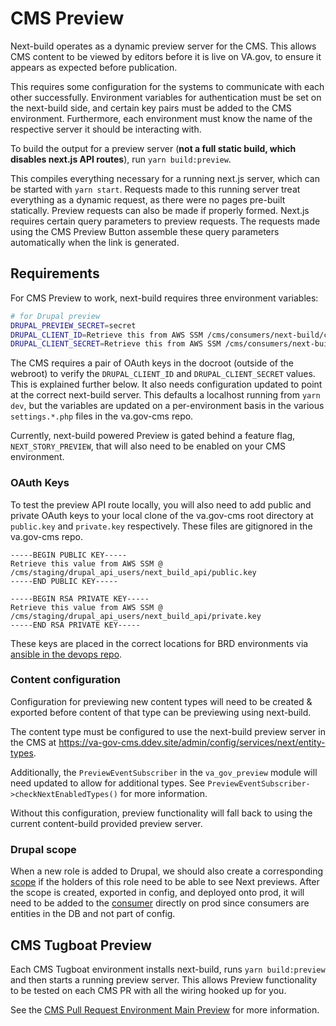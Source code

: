 # CMS Preview

Next-build operates as a dynamic preview server for the CMS. This allows CMS content to be viewed by editors before it is live on VA.gov, to ensure it appears as expected before publication.

This requires some configuration for the systems to communicate with each other successfully. Environment variables for authentication must be set on the next-build side, and certain key pairs must be added to the CMS environment. Furthermore, each environment must know the name of the respective server it should be interacting with.

To build the output for a preview server (**not a full static build, which disables next.js API routes**), run `yarn build:preview`.

This compiles everything necessary for a running next.js server, which can be started with `yarn start`. Requests made to this running server treat everything as a dynamic request, as there were no pages pre-built statically. Preview requests can also be made if properly formed. Next.js requires certain query parameters to preview requests. The requests made using the CMS Preview Button assemble these query parameters automatically when the link is generated.

## Requirements

For CMS Preview to work, next-build requires three environment variables:

```sh
# for Drupal preview
DRUPAL_PREVIEW_SECRET=secret
DRUPAL_CLIENT_ID=Retrieve this from AWS SSM /cms/consumers/next-build/client_id
DRUPAL_CLIENT_SECRET=Retrieve this from AWS SSM /cms/consumers/next-build/client_secret
```

The CMS requires a pair of OAuth keys in the docroot (outside of the webroot) to verify the `DRUPAL_CLIENT_ID` and `DRUPAL_CLIENT_SECRET` values. This is explained further below. It also needs configuration updated to point at the correct next-build server. This defaults a localhost running from `yarn dev`, but the variables are updated on a per-environment basis in the various `settings.*.php` files in the va.gov-cms repo.

Currently, next-build powered Preview is gated behind a feature flag, `NEXT_STORY_PREVIEW`, that will also need to be enabled on your CMS environment.

### OAuth Keys

To test the preview API route locally, you will also need to add public and private OAuth keys to your local clone of the va.gov-cms root directory at `public.key` and `private.key` respectively. These files are gitignored in the va.gov-cms repo.

```
-----BEGIN PUBLIC KEY-----
Retrieve this value from AWS SSM @ /cms/staging/drupal_api_users/next_build_api/public.key
-----END PUBLIC KEY-----
```

```
-----BEGIN RSA PRIVATE KEY-----
Retrieve this value from AWS SSM @ /cms/staging/drupal_api_users/next_build_api/private.key
-----END RSA PRIVATE KEY-----
```

These keys are placed in the correct locations for BRD environments via [ansible in the devops repo](https://github.com/department-of-veterans-affairs/devops/blob/4de7a1cc6063928e2415dc8c80f6578f4d6906dc/ansible/deployment/config/cms-vagov-prod.yml#L179).

### Content configuration

Configuration for previewing new content types will need to be created & exported before content of that type can be previewing using next-build.

The content type must be configured to use the next-build preview server in the CMS at https://va-gov-cms.ddev.site/admin/config/services/next/entity-types.

Additionally, the `PreviewEventSubscriber` in the `va_gov_preview` module will need updated to allow for additional types. See `PreviewEventSubscriber->checkNextEnabledTypes()` for more information.

Without this configuration, preview functionality will fall back to using the current content-build provided preview server.

### Drupal scope

When a new role is added to Drupal, we should also create a corresponding [scope](https://va.gov/admin/config/people/simple_oauth/oauth2_scope/dynamic) if the holders of this role need to be able to see Next previews. After the scope is created, exported in config, and deployed onto prod, it will need to be added to the [consumer](https://va.gov/admin/config/services/consumer/2/edit) directly on prod since consumers are entities in the DB and not part of config.

## CMS Tugboat Preview

Each CMS Tugboat environment installs next-build, runs `yarn build:preview` and then starts a running preview server. This allows Preview functionality to be tested on each CMS PR with all the wiring hooked up for you.

See the [CMS Pull Request Environment Main Preview](https://tugboat.vfs.va.gov/61843ae5690c684ac687095f) for more information.
